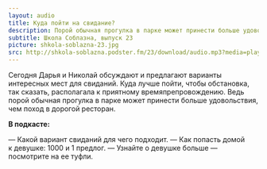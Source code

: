 ```yaml
---
layout: audio
title: Куда пойти на свидание?
description: Порой обычная прогулка в парке может принести больше удовольствия, чем поход в дорогой ресторан.
subtitle: Школа Соблазна, выпуск 23
picture: shkola-soblazna-23.jpg
src: http://shkola-soblazna.podster.fm/23/download/audio.mp3?media=player
---
```


Сегодня Дарья и Николай обсуждают и предлагают варианты интересных мест для свиданий. Куда лучше пойти, чтобы обстановка, так сказать, располагала к приятному времяпрепровождению. Ведь порой обычная прогулка в парке может принести больше удовольствия, чем поход в дорогой ресторан.

**В подкасте:**

— Какой вариант свиданий для чего подходит.
— Как попасть домой к девушке: 1000 и 1 предлог.
— Узнайте о девушке больше — посмотрите на ее туфли. 
